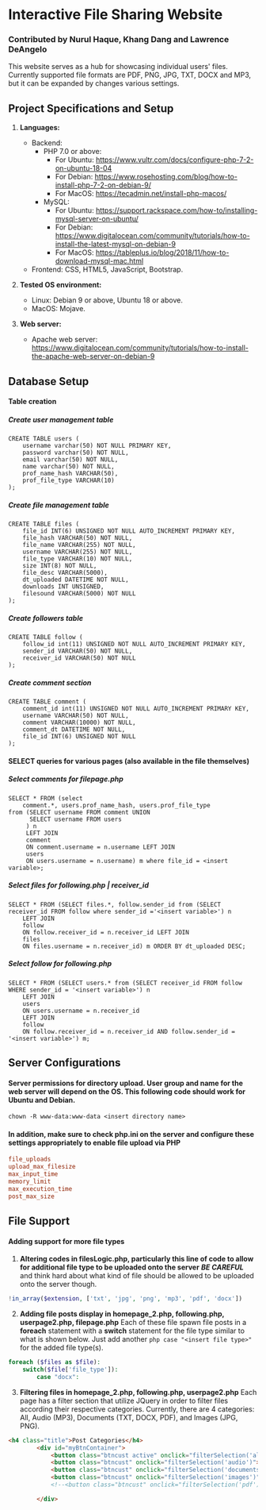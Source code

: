 # Interactive File Sharing Website
### Contributed by Nurul Haque, Khang Dang and Lawrence DeAngelo

This website serves as a hub for showcasing individual users' files. Currently supported file formats are PDF, PNG, JPG, TXT, DOCX and MP3, but it can be expanded by changes various settings.

## Project Specifications and Setup
1. **Languages:** 
   - Backend: 
     - PHP 7.0 or above: 
       - For Ubuntu: https://www.vultr.com/docs/configure-php-7-2-on-ubuntu-18-04
       - For Debian: https://www.rosehosting.com/blog/how-to-install-php-7-2-on-debian-9/
       - For MacOS:  https://tecadmin.net/install-php-macos/
     - MySQL:
       - For Ubuntu: https://support.rackspace.com/how-to/installing-mysql-server-on-ubuntu/
       - For Debian: https://www.digitalocean.com/community/tutorials/how-to-install-the-latest-mysql-on-debian-9
       - For MacOS:  https://tableplus.io/blog/2018/11/how-to-download-mysql-mac.html  
   - Frontend: CSS, HTML5, JavaScript, Bootstrap.
   
2. **Tested OS environment:**
   - Linux: Debian 9 or above, Ubuntu 18 or above.
   - MacOS: Mojave.
   
3. **Web server:**
   - Apache web server: https://www.digitalocean.com/community/tutorials/how-to-install-the-apache-web-server-on-debian-9   
   
   
## Database Setup
#### Table creation
##### Create user management table
```mysql
CREATE TABLE users (
	username varchar(50) NOT NULL PRIMARY KEY,
	password varchar(50) NOT NULL,
	email varchar(50) NOT NULL,
	name varchar(50) NOT NULL,
	prof_name_hash VARCHAR(50), 
	prof_file_type VARCHAR(10)
);
```

##### Create file management table
```mysql
CREATE TABLE files (
	file_id INT(6) UNSIGNED NOT NULL AUTO_INCREMENT PRIMARY KEY,
	file_hash VARCHAR(50) NOT NULL,
	file_name VARCHAR(255) NOT NULL,
	username VARCHAR(255) NOT NULL,
	file_type VARCHAR(10) NOT NULL,
	size INT(8) NOT NULL,
	file_desc VARCHAR(5000),
	dt_uploaded DATETIME NOT NULL,
	downloads INT UNSIGNED,
	filesound VARCHAR(5000) NOT NULL
);
```

##### Create followers table
```mysql
CREATE TABLE follow (
	follow_id int(11) UNSIGNED NOT NULL AUTO_INCREMENT PRIMARY KEY,
	sender_id VARCHAR(50) NOT NULL,
	receiver_id VARCHAR(50) NOT NULL
);
```

##### Create comment section
```mysql
CREATE TABLE comment (
	comment_id int(11) UNSIGNED NOT NULL AUTO_INCREMENT PRIMARY KEY,
	username VARCHAR(50) NOT NULL,
	comment VARCHAR(10000) NOT NULL,
	comment_dt DATETIME NOT NULL,
	file_id INT(6) UNSIGNED NOT NULL
);
```

#### SELECT queries for various pages (also available in the file themselves)
##### Select comments for filepage.php
```mysql
SELECT * FROM (select 
    comment.*, users.prof_name_hash, users.prof_file_type
from (SELECT username FROM comment UNION 
      SELECT username FROM users
     ) n 
     LEFT JOIN
     comment
     ON comment.username = n.username LEFT JOIN
     users
     ON users.username = n.username) m where file_id = <insert variable>;
```

##### Select files for following.php | receiver_id
```mysql
SELECT * FROM (SELECT files.*, follow.sender_id from (SELECT receiver_id FROM follow where sender_id ='<insert variable>') n 
	LEFT JOIN 
	follow 
	ON follow.receiver_id = n.receiver_id LEFT JOIN
	files
	ON files.username = n.receiver_id) m ORDER BY dt_uploaded DESC;
```

##### Select follow for following.php
```mysql
SELECT * FROM (SELECT users.* from (SELECT receiver_id FROM follow WHERE sender_id = '<insert variable>') n 
	LEFT JOIN
	users
	ON users.username = n.receiver_id
	LEFT JOIN
	follow
	ON follow.receiver_id = n.receiver_id AND follow.sender_id = '<insert variable>') m;
```


## Server Configurations
#### Server permissions for directory upload. User group and name for the web server will depend on the OS. This following code should work for Ubuntu and Debian. 
```shell
chown -R www-data:www-data <insert directory name>
```

#### In addition, make sure to check php.ini on the server and configure these settings appropriately to enable file upload via PHP
```ini
file_uploads
upload_max_filesize
max_input_time
memory_limit
max_execution_time
post_max_size
```

## File Support
#### Adding support for more file types
1. **Altering codes in filesLogic.php, particularly this line of code to allow for additional file type to be uploaded onto the server**
**_BE CAREFUL_** and think hard about what kind of file should be allowed to be uploaded onto the server though.
```php
!in_array($extension, ['txt', 'jpg', 'png', 'mp3', 'pdf', 'docx'])
```

2. **Adding file posts display in homepage_2.php, following.php, userpage2.php, filepage.php**
Each of these file spawn file posts in a **foreach** statement with a **switch** statement for the file type similar to what is shown below. Just add another ```php case "<insert file type>"``` for the added file type(s).
```php
foreach ($files as $file):
	switch($file['file_type']):
		case "docx":
```

3. **Filtering files in homepage_2.php, following.php, userpage2.php**
Each page has a filter section that utilize JQuery in order to filter files according their respective categories. Currently, there are 4 categories: All, Audio (MP3), Documents (TXT, DOCX, PDF), and Images (JPG, PNG).
```html
<h4 class="title">Post Categories</h4>
		<div id="myBtnContainer">
			<button class="btncust active" onclick="filterSelection('all')"> <p class="p1"><img src="img/bullet.png" alt=""> All</p></button> <br>
			<button class="btncust" onclick="filterSelection('audio')"><p class="p1"><img src="img/bullet.png" alt=""> Audio</p></button> <br>
			<button class="btncust" onclick="filterSelection('documents')"> <p class="p1"><img src="img/bullet.png" alt=""> Documents</p></button> <br>
			<button class="btncust" onclick="filterSelection('images')"> <p class="p1"><img src="img/bullet.png" alt=""> Images</p></button> <br>
			<!--<button class="btncust" onclick="filterSelection('pdf')"> <p class="p1"><img src="img/bullet.png" alt=""> PDF</p></button> <br>-->

		</div>
```
